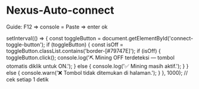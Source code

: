 # Nexus-Auto-connect
Guide: F12 => console = Paste => enter ok


setInterval(() => {
  const toggleButton = document.getElementById('connect-toggle-button');
  if (toggleButton) {
    const isOff = toggleButton.classList.contains('border-[#79747E]');
    if (isOff) {
      toggleButton.click();
      console.log('⛏️ Mining OFF terdeteksi — tombol otomatis diklik untuk ON.');
    } else {
      console.log('✅ Mining masih aktif.');
    }
  } else {
    console.warn('❌ Tombol tidak ditemukan di halaman.');
  }
}, 1000); // cek setiap 1 detik
